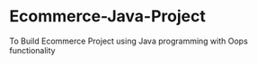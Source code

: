 # Ecommerce-Java-Project

To Build Ecommerce Project using Java programming with Oops functionality
